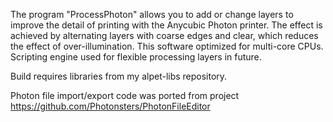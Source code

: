 The program "ProcessPhoton" allows you to add or change layers to improve the detail of printing with the Anycubic Photon printer. 
The effect is achieved by alternating layers with coarse edges and clear, which reduces the effect of over-illumination.
This software optimized for multi-core CPUs. Scripting engine used for flexible processing layers in future.

Build requires libraries from my alpet-libs repository.

Photon file import/export code was ported from project https://github.com/Photonsters/PhotonFileEditor 

